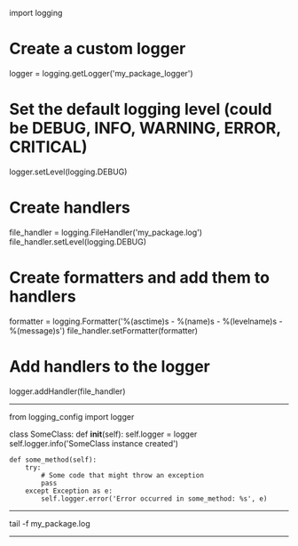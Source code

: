 import logging

# Create a custom logger
logger = logging.getLogger('my_package_logger')

# Set the default logging level (could be DEBUG, INFO, WARNING, ERROR, CRITICAL)
logger.setLevel(logging.DEBUG)

# Create handlers
file_handler = logging.FileHandler('my_package.log')
file_handler.setLevel(logging.DEBUG)

# Create formatters and add them to handlers
formatter = logging.Formatter('%(asctime)s - %(name)s - %(levelname)s - %(message)s')
file_handler.setFormatter(formatter)

# Add handlers to the logger
logger.addHandler(file_handler)






**********************
from logging_config import logger

class SomeClass:
    def __init__(self):
        self.logger = logger
        self.logger.info('SomeClass instance created')

    def some_method(self):
        try:
            # Some code that might throw an exception
            pass
        except Exception as e:
            self.logger.error('Error occurred in some_method: %s', e)


******************************
tail -f my_package.log



******************************
